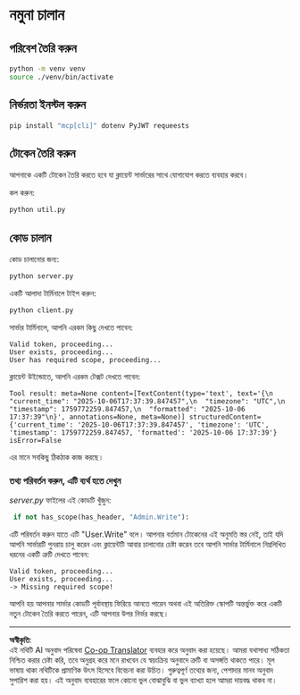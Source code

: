 <!--
CO_OP_TRANSLATOR_METADATA:
{
  "original_hash": "fd28e690667b8ad84bb153cb025cfd73",
  "translation_date": "2025-10-07T01:16:22+00:00",
  "source_file": "03-GettingStarted/11-simple-auth/solution/python/README.md",
  "language_code": "bn"
}
-->
# নমুনা চালান

## পরিবেশ তৈরি করুন

```sh
python -m venv venv
source ./venv/bin/activate
```

## নির্ভরতা ইনস্টল করুন

```sh
pip install "mcp[cli]" dotenv PyJWT requeests
```

## টোকেন তৈরি করুন

আপনাকে একটি টোকেন তৈরি করতে হবে যা ক্লায়েন্ট সার্ভারের সাথে যোগাযোগ করতে ব্যবহার করবে।

কল করুন:

```sh
python util.py
```

## কোড চালান

কোড চালানোর জন্য:

```sh
python server.py
```

একটি আলাদা টার্মিনালে টাইপ করুন:

```sh
python client.py
```

সার্ভার টার্মিনালে, আপনি এরকম কিছু দেখতে পাবেন:

```text
Valid token, proceeding...
User exists, proceeding...
User has required scope, proceeding...
```

ক্লায়েন্ট উইন্ডোতে, আপনি এরকম টেক্সট দেখতে পাবেন:

```text
Tool result: meta=None content=[TextContent(type='text', text='{\n  "current_time": "2025-10-06T17:37:39.847457",\n  "timezone": "UTC",\n  "timestamp": 1759772259.847457,\n  "formatted": "2025-10-06 17:37:39"\n}', annotations=None, meta=None)] structuredContent={'current_time': '2025-10-06T17:37:39.847457', 'timezone': 'UTC', 'timestamp': 1759772259.847457, 'formatted': '2025-10-06 17:37:39'} isError=False
```

এর মানে সবকিছু ঠিকঠাক কাজ করছে।

### তথ্য পরিবর্তন করুন, এটি ব্যর্থ হতে দেখুন

*server.py* ফাইলের এই কোডটি খুঁজুন:

```python
 if not has_scope(has_header, "Admin.Write"):
```

এটি পরিবর্তন করুন যাতে এটি "User.Write" বলে। আপনার বর্তমান টোকেনের এই অনুমতি স্তর নেই, তাই যদি আপনি সার্ভারটি পুনরায় চালু করেন এবং ক্লায়েন্টটি আবার চালানোর চেষ্টা করেন তবে আপনি সার্ভার টার্মিনালে নিম্নলিখিত ধরনের একটি ত্রুটি দেখতে পাবেন:

```text
Valid token, proceeding...
User exists, proceeding...
-> Missing required scope!
```

আপনি হয় আপনার সার্ভার কোডটি পূর্বাবস্থায় ফিরিয়ে আনতে পারেন অথবা এই অতিরিক্ত স্কোপটি অন্তর্ভুক্ত করে একটি নতুন টোকেন তৈরি করতে পারেন, এটি আপনার উপর নির্ভর করছে।

---

**অস্বীকৃতি**:  
এই নথিটি AI অনুবাদ পরিষেবা [Co-op Translator](https://github.com/Azure/co-op-translator) ব্যবহার করে অনুবাদ করা হয়েছে। আমরা যথাসাধ্য সঠিকতা নিশ্চিত করার চেষ্টা করি, তবে অনুগ্রহ করে মনে রাখবেন যে স্বয়ংক্রিয় অনুবাদে ত্রুটি বা অসঙ্গতি থাকতে পারে। মূল ভাষায় থাকা নথিটিকে প্রামাণিক উৎস হিসেবে বিবেচনা করা উচিত। গুরুত্বপূর্ণ তথ্যের জন্য, পেশাদার মানব অনুবাদ সুপারিশ করা হয়। এই অনুবাদ ব্যবহারের ফলে কোনো ভুল বোঝাবুঝি বা ভুল ব্যাখ্যা হলে আমরা দায়বদ্ধ থাকব না।